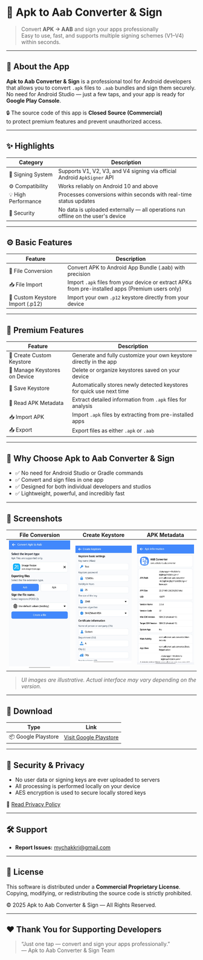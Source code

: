 # 🧩 Apk to Aab Converter & Sign

> Convert **APK → AAB** and sign your apps professionally  
> Easy to use, fast, and supports multiple signing schemes (V1–V4) within seconds.

---

## 🚀 About the App

**Apk to Aab Converter & Sign** is a professional tool for Android developers  
that allows you to convert `.apk` files to `.aab` bundles and sign them securely.  
No need for Android Studio — just a few taps, and your app is ready for **Google Play Console**.

🔒 The source code of this app is **Closed Source (Commercial)**  
to protect premium features and prevent unauthorized access.

---

## ✨ Highlights

| Category | Description |
|------|-------------|
| 🔐 Signing System | Supports V1, V2, V3, and V4 signing via official Android `ApkSigner` API |
| ⚙️ Compatibility | Works reliably on Android 10 and above |
| 💡 High Performance | Processes conversions within seconds with real-time status updates |
| 🧭 Security | No data is uploaded externally — all operations run offline on the user's device |

---

## ⚙️ Basic Features

| Feature | Description |
|------|-------------|
| 🔄 File Conversion | Convert APK to Android App Bundle (.aab) with precision |
| 📥 File Import | Import `.apk` files from your device or extract APKs from pre-installed apps (Premium users only) |
| 📂 Custom Keystore Import (.p12) | Import your own `.p12` keystore directly from your device |

---

## 💎 Premium Features

| Feature | Description |
|------|-------------|
| 🔐 Create Custom Keystore | Generate and fully customize your own keystore directly in the app |
| 🔎 Manage Keystores on Device | Delete or organize keystores saved on your device |
| 💾 Save Keystore | Automatically stores newly detected keystores for quick use next time |
| 📄 Read APK Metadata | Extract detailed information from `.apk` files for analysis |
| 📥 Import APK | Import `.apk` files by extracting from pre-installed apps |
| 📤 Export | Export files as either `.apk` or `.aab` |

---

## 🧠 Why Choose Apk to Aab Converter & Sign

- ✅ No need for Android Studio or Gradle commands  
- ✅ Convert and sign files in one app  
- ✅ Designed for both individual developers and studios  
- ✅ Lightweight, powerful, and incredibly fast  

---

## 📱 Screenshots

| File Conversion | Create Keystore | APK Metadata |
|:--:|:--:|:--:|
| ![screenshot1](docs/screenshots/converter.jpg) | ![screenshot2](docs/screenshots/newkeystore.jpg) | ![screenshot3](docs/screenshots/matadata.jpg) |

> *UI images are illustrative. Actual interface may vary depending on the version.*

---

## 🔽 Download

| Type | Link |
|---------|----------------|
| 📦 Google Playstore | [Visit Google Playstore](https://play.google.com/store/apps/details?id=com.adkokori.aab.converter) |

---

## 🧩 Security & Privacy

- No user data or signing keys are ever uploaded to servers  
- All processing is performed locally on your device  
- AES encryption is used to secure locally stored keys  

📜 [Read Privacy Policy](https://adkokori.online/AABConverter/PrivacyPolicy.html)

---

## 🛠️ Support

- **Report Issues:** [mychakkri@gmail.com](mailto:mychakkri@gmail.com)  

---

## 🧾 License

This software is distributed under a **Commercial Proprietary License**.  
Copying, modifying, or redistributing the source code is strictly prohibited.

© 2025 Apk to Aab Converter & Sign — All Rights Reserved.

---

## ❤️ Thank You for Supporting Developers

> “Just one tap — convert and sign your apps professionally.”  
> — Apk to Aab Converter & Sign Team
